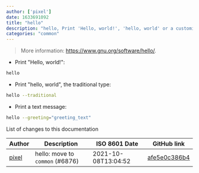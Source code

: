 ```yaml
---
author: ['pixel']
date: 1633691092
title: "hello"
description: "hello, Print 'Hello, world!', 'hello, world' or a customizable text."
categories: "common"
---
```

> More information: <https://www.gnu.org/software/hello/>.

- Print "Hello, world!":

```bash
hello
```

- Print "hello, world", the traditional type:

```bash
hello --traditional
```

- Print a text message:

```bash
hello --greeting="greeting_text"
```
List of changes to this documentation


Author | Description | ISO 8601 Date | GitHub link
------|-----|-----|-----
[pixel](mailto:chrissx@chrissx.de) | hello: move to `common` (#6876) | 2021-10-08T13:04:52 | [afe5e0c386b4](https://github.com/tldr-pages/tldr/commit/afe5e0c386b4c31c4a132f87646f4ddfda6500dd)

